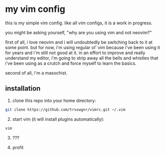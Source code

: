 # my vim config

this is my simple vim config. like all vim configs, it is a work in progress.

you might be asking yourself, "why are you using vim and not neovim?"

first of all, i love neovim and i will undoubtedly be switching back to it at some point. but for now, i'm using regular ol' vim because i've been using it for years and i'm still not good at it. in an effort to improve and really understand my editor, i'm going to strip away all the bells and whistles that i've been using as a crutch and force myself to learn the basics.

second of all, i'm a masochist.

## installation

1. clone this repo into your home directory:

```bash
git clone https://github.com/trvswgnr/vimrc.git ~/.vim
```

2. start vim (it will install plugins automatically):
```bash
vim
```

3. ???

4. profit
